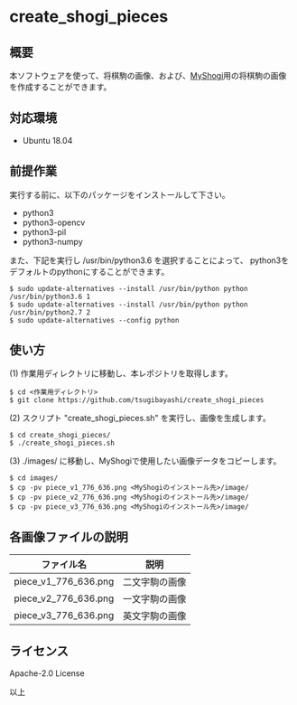 # create_shogi_pieces

## 概要

本ソフトウェアを使って、将棋駒の画像、および、[MyShogi](https://github.com/yaneurao/MyShogi)用の将棋駒の画像を作成することができます。

## 対応環境

- Ubuntu 18.04

## 前提作業

実行する前に、以下のパッケージをインストールして下さい。

* python3
* python3-opencv
* python3-pil
* python3-numpy

また、下記を実行し /usr/bin/python3.6 を選択することによって、
python3をデフォルトのpythonにすることができます。

    $ sudo update-alternatives --install /usr/bin/python python /usr/bin/python3.6 1
    $ sudo update-alternatives --install /usr/bin/python python /usr/bin/python2.7 2
    $ sudo update-alternatives --config python

## 使い方

(1) 作業用ディレクトリに移動し、本レポジトリを取得します。

    $ cd <作業用ディレクトリ>
    $ git clone https://github.com/tsugibayashi/create_shogi_pieces

(2) スクリプト "create_shogi_pieces.sh" を実行し、画像を生成します。

    $ cd create_shogi_pieces/
    $ ./create_shogi_pieces.sh

(3) ./images/ に移動し、MyShogiで使用したい画像データをコピーします。

    $ cd images/
    $ cp -pv piece_v1_776_636.png <MyShogiのインストール先>/image/
    $ cp -pv piece_v2_776_636.png <MyShogiのインストール先>/image/
    $ cp -pv piece_v3_776_636.png <MyShogiのインストール先>/image/

## 各画像ファイルの説明

| ファイル名 | 説明 |
----|----
| piece_v1_776_636.png | 二文字駒の画像 |
| piece_v2_776_636.png | 一文字駒の画像 |
| piece_v3_776_636.png | 英文字駒の画像 |

## ライセンス

Apache-2.0 License


以上
